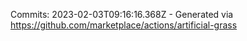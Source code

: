 Commits: 2023-02-03T09:16:16.368Z - Generated via https://github.com/marketplace/actions/artificial-grass
<br>
